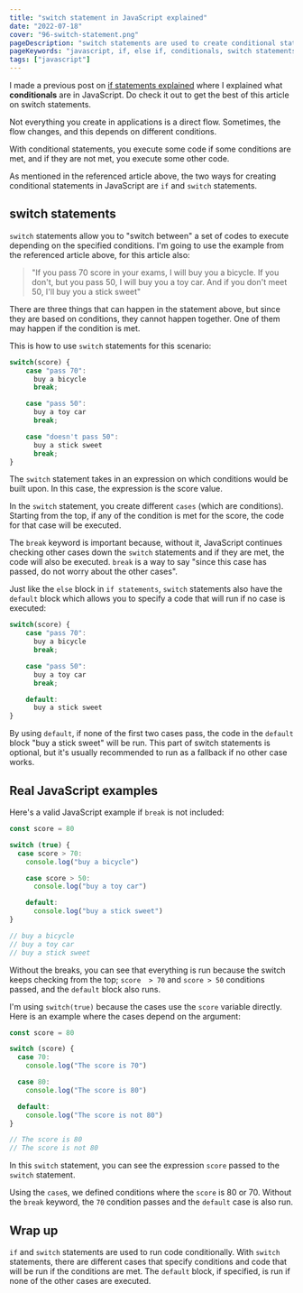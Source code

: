 ```yaml
---
title: "switch statement in JavaScript explained"
date: "2022-07-18"
cover: "96-switch-statement.png"
pageDescription: "switch statements are used to create conditional statements in JavaScript which specify different cases that will be run when the specified condition is met"
pageKeywords: "javascript, if, else if, conditionals, switch statements, switch"
tags: ["javascript"]
---
```


I made a previous post on [if statements explained](/p/if-statements) where I explained what **conditionals** are in JavaScript. Do check it out to get the best of this article on switch statements.

Not everything you create in applications is a direct flow. Sometimes, the flow changes, and this depends on different conditions.

With conditional statements, you execute some code if some conditions are met, and if they are not met, you execute some other code.

As mentioned in the referenced article above, the two ways for creating conditional statements in JavaScript are `if` and `switch` statements.

## switch statements

`switch` statements allow you to "switch between" a set of codes to execute depending on the specified conditions. I'm going to use the example from the referenced article above, for this article also:

> "If you pass 70 score in your exams, I will buy you a bicycle. If you don't, but you pass 50, I will buy you a toy car. And if you don't meet 50, I'll buy you a stick sweet"

There are three things that can happen in the statement above, but since they are based on conditions, they cannot happen together. One of them may happen if the condition is met.

This is how to use `switch` statements for this scenario:

```js
switch(score) {
    case "pass 70":
      buy a bicycle
      break;

    case "pass 50":
      buy a toy car
      break;

    case "doesn't pass 50":
      buy a stick sweet
      break;
}
```

The `switch` statement takes in an expression on which conditions would be built upon. In this case, the expression is the score value.

In the `switch` statement, you create different `cases` (which are conditions). Starting from the top, if any of the condition is met for the score, the code for that case will be executed.

The `break` keyword is important because, without it, JavaScript continues checking other cases down the `switch` statements and if they are met, the code will also be executed. `break` is a way to say "since this case has passed, do not worry about the other cases".

Just like the `else` block in `if statements`, `switch` statements also have the `default` block which allows you to specify a code that will run if no case is executed:

```js
switch(score) {
    case "pass 70":
      buy a bicycle
      break;

    case "pass 50":
      buy a toy car
      break;

    default:
      buy a stick sweet
}
```

By using `default`, if none of the first two cases pass, the code in the `default` block "buy a stick sweet" will be run. This part of switch statements is optional, but it's usually recommended to run as a fallback if no other case works.

## Real JavaScript examples

Here's a valid JavaScript example if `break` is not included:

```js
const score = 80

switch (true) {
  case score > 70:
    console.log("buy a bicycle")

    case score > 50:
      console.log("buy a toy car")

    default:
      console.log("buy a stick sweet")
}

// buy a bicycle
// buy a toy car
// buy a stick sweet
```

Without the breaks, you can see that everything is run because the switch keeps checking from the top; `score  > 70` and `score > 50` conditions passed, and the `default` block also runs.

I'm using `switch(true)` because the cases use the `score` variable directly. Here is an example where the cases depend on the argument:

```js
const score = 80

switch (score) {
  case 70:
    console.log("The score is 70")

  case 80:
    console.log("The score is 80")

  default:
    console.log("The score is not 80")
}

// The score is 80
// The score is not 80
```

In this `switch` statement, you can see the expression `score` passed to the `switch` statement.

Using the `case`s, we defined conditions where the `score` is 80 or 70. Without the `break` keyword, the `70` condition passes and the `default` case is also run.

## Wrap up

`if` and `switch` statements are used to run code conditionally. With `switch` statements, there are different cases that specify conditions and code that will be run if the conditions are met. The `default` block, if specified, is run if none of the other cases are executed.
